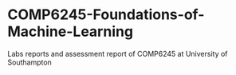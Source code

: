 # COMP6245-Foundations-of-Machine-Learning
Labs reports and assessment report of COMP6245 at University of Southampton
